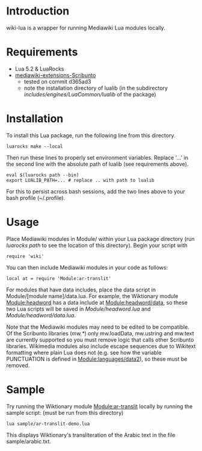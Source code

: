 # Introduction

wiki-lua is a wrapper for running Mediawiki Lua modules locally.

# Requirements

* Lua 5.2 & LuaRocks
* [mediawiki-extensions-Scribunto](https://github.com/wikimedia/mediawiki-extensions-Scribunto)
  * tested on commit d365ad3
  * note the installation directory of lualib (in the subdirectory *includes/engines/LuaCommon/lualib* of the package)

# Installation

To install this Lua package, run the following line from this directory.
~~~~
luarocks make --local
~~~~

Then run these lines to properly set environment variables. Replace '...' in the second line with the absolute path of lualib (see requirements above).
~~~~
eval $(luarocks path --bin)
export LUALIB_PATH=... # replace .. with path to lualib
~~~~
For this to persist across bash sessions, add the two lines above to your bash profile (~/.profile).

# Usage

Place Mediawiki modules in Module/ within your Lua package directory (run *luarocks path* to see the location of this directory). Begin your script with

~~~~
require 'wiki'
~~~~

You can then include Mediawiki modules in your code as follows:

~~~~
local at = require 'Module:ar-translit'
~~~~

For modules that have data includes, place the data script in Module/[module name]/data.lua. For example, the Wiktionary module [Module:headword](https://en.wiktionary.org/wiki/Module:headword) has a data include at [Module:headword/data](https://en.wiktionary.org/wiki/Module:headword/data), so these two Lua scripts will be saved in *Module/headword.lua* and *Module/headword/data.lua*.

Note that the Mediawiki modules may need to be edited to be compatible. Of the Scribunto libraries (*mw.\**) only mw.loadData, mw.ustring and mw.text are currently supported so you must remove logic that calls other Scribunto libraries. Wikimedia modules also include escape sequences due to Wikitext formatting where plain Lua does not (e.g. see how the variable PUNCTUATION is defined in [Module:languages/data2](https://en.wiktionary.org/wiki/Module:languages/data2)), so these must be removed.

# Sample

Try running the Wiktionary module [Module:ar-translit](https://en.wiktionary.org/wiki/Module:ar-translit) locally by running the sample script: (must be run from this directory)

~~~~
lua sample/ar-translit-demo.lua
~~~~

This displays Wiktionary's transliteration of the Arabic text in the file sample/arabic.txt.